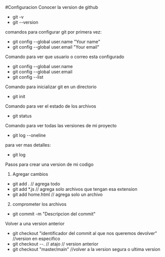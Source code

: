 #Configuracion
Conocer la version de github
  - git -v
  - git --version

comandos para configurar git por primera vez:

  - git config --global user.name "Your name"
  - git config --global user.email "Your email"

Comando para ver que usuario o correo esta configurado
  
  - git config --global user.name 
  - git config --global user.email
  - git config --list 

Comando para inicializar git en un directorio
  
  - git init

Comando para ver el estado de los archivos

  - git status

Comando para ver todas las versiones de mi proyecto

  - git log --oneline
  
  para ver mas detalles:
  - git log 

Pasos para crear una version de mi codigo

1.  Agregar cambios

  - git add . // agrega todo
  - git add *.js // agrega solo archivos que tengan esa extension
  - git add home.html // agrega solo un archivo

2. comprometer los archivos

  - git commit -m "Descripcion del commit"

Volver a una version anterior

  - git checkout "identificador del commit al que nos queremos devolver" //version en especifico
  - git checkout --. // atajo // version anterior
  - git checkout "master/main" //volver a la version segura o ultima version